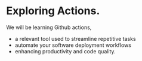 # Exploring Actions.
We will be learning Github actions,
- a relevant tool used to streamline repetitive tasks
- automate your software deployment workflows
- enhancing productivity and code quality.
